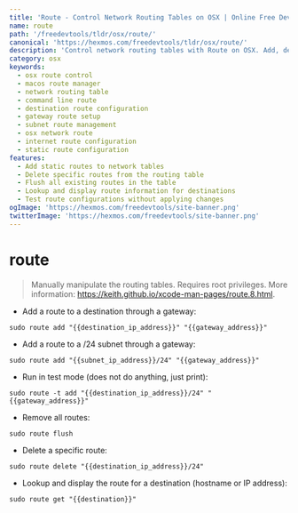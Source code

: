 ```yaml
---
title: 'Route - Control Network Routing Tables on OSX | Online Free DevTools by Hexmos'
name: route
path: '/freedevtools/tldr/osx/route/'
canonical: 'https://hexmos.com/freedevtools/tldr/osx/route/'
description: 'Control network routing tables with Route on OSX. Add, delete, and manage routes for efficient network communication. Free online tool, no registration required.'
category: osx
keywords:
  - osx route control
  - macos route manager
  - network routing table
  - command line route
  - destination route configuration
  - gateway route setup
  - subnet route management
  - osx network route
  - internet route configuration
  - static route configuration
features:
  - Add static routes to network tables
  - Delete specific routes from the routing table
  - Flush all existing routes in the table
  - Lookup and display route information for destinations
  - Test route configurations without applying changes
ogImage: 'https://hexmos.com/freedevtools/site-banner.png'
twitterImage: 'https://hexmos.com/freedevtools/site-banner.png'
---
```


# route

> Manually manipulate the routing tables.
> Requires root privileges.
> More information: <https://keith.github.io/xcode-man-pages/route.8.html>.

- Add a route to a destination through a gateway:

`sudo route add "{{destination_ip_address}}" "{{gateway_address}}"`

- Add a route to a /24 subnet through a gateway:

`sudo route add "{{subnet_ip_address}}/24" "{{gateway_address}}"`

- Run in test mode (does not do anything, just print):

`sudo route -t add "{{destination_ip_address}}/24" "{{gateway_address}}"`

- Remove all routes:

`sudo route flush`

- Delete a specific route:

`sudo route delete "{{destination_ip_address}}/24"`

- Lookup and display the route for a destination (hostname or IP address):

`sudo route get "{{destination}}"`
